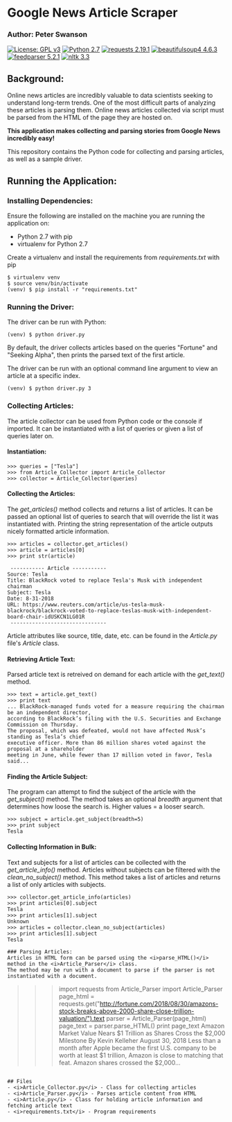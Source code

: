 # Google News Article Scraper
### Author: Peter Swanson
[![License: GPL v3](https://img.shields.io/badge/License-GPL%20v3-blue.svg)](https://www.gnu.org/licenses/gpl-3.0)
[![Python 2.7](https://img.shields.io/badge/Python-2.7-brightgreen.svg)](https://www.python.org/downloads/release/python-2714/)
[![requests 2.19.1](https://img.shields.io/badge/requests-2.19.1-brightgreen.svg)](https://pypi.org/project/requests/)
[![beautifulsoup4 4.6.3](https://img.shields.io/badge/beautifulsoup4-4.6.3-brightgreen.svg)](https://pypi.org/project/beautifulsoup4/)
[![feedparser 5.2.1](https://img.shields.io/badge/feedparser-5.2.1-brightgreen.svg)](https://pypi.org/project/feedparser/)
[![nltk 3.3](https://img.shields.io/badge/nltk-3.3-brightgreen.svg)](https://pypi.org/project/nltk/)

## Background:
Online news articles are incredibly valuable to data scientists seeking to understand long-term trends.
One of the most difficult parts of analyzing these articles is parsing them. 
Online news articles collected via script must be parsed from the HTML of the page they are hosted on. 

<b>This application makes collecting and parsing stories from Google News incredibly easy!</b>

This repository contains the Python code for collecting and parsing articles, as well as a sample driver.

## Running the Application:
### Installing Dependencies:
Ensure the following are installed on the machine you are running the application on:
- Python 2.7 with pip
- virtualenv for Python 2.7

Create a virtualenv and install the requirements from <i>requirements.txt</i> with pip
```
$ virtualenv venv
$ source venv/bin/activate
(venv) $ pip install -r "requirements.txt"
``` 

### Running the Driver:
The driver can be run with Python:
```
(venv) $ python driver.py
```

By default, the driver collects articles based on the queries "Fortune" and "Seeking Alpha", then
prints the parsed text of the first article.

The driver can be run with an optional command line argument to view an article at a specific index.
```
(venv) $ python driver.py 3
```

### Collecting Articles:
The article collector can be used from Python code or the console if imported.
It can be instantiated with a list of queries or given a list of queries later on.

#### Instantiation:
```
>>> queries = ["Tesla"]
>>> from Article_Collector import Article_Collector
>>> collector = Article_Collector(queries)
```

#### Collecting the Articles:
The <i>get_articles()</i> method collects and returns a list of articles. 
It can be passed an optional list of queries to search that will override the list it was instantiated with.
Printing the string representation of the article outputs nicely formatted article information.
```
>>> articles = collector.get_articles()
>>> article = articles[0]
>>> print str(article)

 ----------- Article -----------
Source: Tesla
Title: BlackRock voted to replace Tesla's Musk with independent chairman
Subject: Tesla
Date: 8-31-2018
URL: https://www.reuters.com/article/us-tesla-musk-blackrock/blackrock-voted-to-replace-teslas-musk-with-independent-board-chair-idUSKCN1LG01R
 -------------------------------
```

Article attributes like source, title, date, etc. can be found in the <i>Article.py</i> file's
<i>Article</i> class.

#### Retrieving Article Text:
Parsed article text is retreived on demand for each article with the <i>get_text()</i> method.
```
>>> text = article.get_text()
>>> print text 
... BlackRock-managed funds voted for a measure requiring the chairman be an independent director,
according to BlackRock’s filing with the U.S. Securities and Exchange Commission on Thursday. 
The proposal, which was defeated, would not have affected Musk’s standing as Tesla’s chief 
executive officer. More than 86 million shares voted against the proposal at a shareholder 
meeting in June, while fewer than 17 million voted in favor, Tesla said...
```

#### Finding the Article Subject:
The program can attempt to find the subject of the article with the <i>get_subject()</i> method.
The method takes an optional <i>breadth</i> argument that determines how loose the search is.
Higher values = a looser search.
```
>>> subject = article.get_subject(breadth=5)
>>> print subject
Tesla
```

#### Collecting Information in Bulk:
Text and subjects for a list of articles can be collected with the <i>get_article_info()</i>
method.
Articles without subjects can be filtered with the <i>clean_no_subject()</i> method. This method takes
a list of articles and returns a list of only articles with subjects.
```
>>> collector.get_article_info(articles)
>>> print articles[0].subject
Tesla
>>> print articles[1].subject
Unknown
>>> articles = collector.clean_no_subject(articles)
>>> print articles[1].subject
Tesla 

### Parsing Articles:
Articles in HTML form can be parsed using the <i>parse_HTML()</i> method in the <i>Article_Parser</i> class. 
The method may be run with a document to parse if the parser is not instantiated with a document.

```
>>> import requests
>>> from Article_Parser import Article_Parser
>>> page_html = requests.get("http://fortune.com/2018/08/30/amazons-stock-breaks-above-2000-share-close-trillion-valuation/").text
>>> parser = Article_Parser(page_html)
>>> page_text = parser.parse_HTML()
>>> print page_text
Amazon Market Value Nears $1 Trillion as Shares Cross the $2,000 Milestone
By
Kevin Kelleher
August 30, 2018
Less than a month after Apple became the first U.S. company to be worth at least $1 trillion, Amazon is close to matching that feat.
Amazon shares crossed the $2,000...
```

## Files
- <i>Article_Collector.py</i> - Class for collecting articles
- <i>Article_Parser.py</i> - Parses article content from HTML
- <i>Article.py</i> - Class for holding article information and fetching article text
- <i>requirements.txt</i> - Program requirements
    

